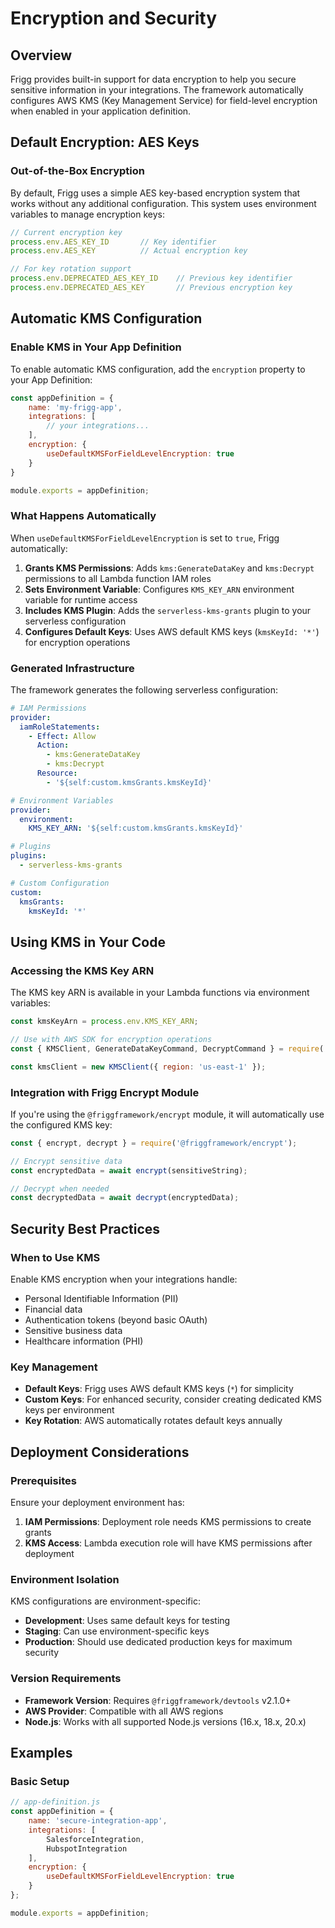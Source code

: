 # Encryption and Security

## Overview

Frigg provides built-in support for data encryption to help you secure sensitive information in your integrations. The framework automatically configures AWS KMS (Key Management Service) for field-level encryption when enabled in your application definition.

## Default Encryption: AES Keys

### Out-of-the-Box Encryption

By default, Frigg uses a simple AES key-based encryption system that works without any additional configuration. This system uses environment variables to manage encryption keys:

```javascript
// Current encryption key
process.env.AES_KEY_ID       // Key identifier
process.env.AES_KEY          // Actual encryption key

// For key rotation support
process.env.DEPRECATED_AES_KEY_ID    // Previous key identifier  
process.env.DEPRECATED_AES_KEY       // Previous encryption key
```


## Automatic KMS Configuration

### Enable KMS in Your App Definition

To enable automatic KMS configuration, add the `encryption` property to your App Definition:

```javascript
const appDefinition = {
    name: 'my-frigg-app',
    integrations: [
        // your integrations...
    ],
    encryption: {
        useDefaultKMSForFieldLevelEncryption: true
    }
}

module.exports = appDefinition;
```

### What Happens Automatically

When `useDefaultKMSForFieldLevelEncryption` is set to `true`, Frigg automatically:

1. **Grants KMS Permissions**: Adds `kms:GenerateDataKey` and `kms:Decrypt` permissions to all Lambda function IAM roles
2. **Sets Environment Variable**: Configures `KMS_KEY_ARN` environment variable for runtime access
3. **Includes KMS Plugin**: Adds the `serverless-kms-grants` plugin to your serverless configuration
4. **Configures Default Keys**: Uses AWS default KMS keys (`kmsKeyId: '*'`) for encryption operations

### Generated Infrastructure

The framework generates the following serverless configuration:

```yaml
# IAM Permissions
provider:
  iamRoleStatements:
    - Effect: Allow
      Action:
        - kms:GenerateDataKey
        - kms:Decrypt
      Resource: 
        - '${self:custom.kmsGrants.kmsKeyId}'

# Environment Variables
provider:
  environment:
    KMS_KEY_ARN: '${self:custom.kmsGrants.kmsKeyId}'

# Plugins
plugins:
  - serverless-kms-grants

# Custom Configuration
custom:
  kmsGrants:
    kmsKeyId: '*'
```

## Using KMS in Your Code

### Accessing the KMS Key ARN

The KMS key ARN is available in your Lambda functions via environment variables:

```javascript
const kmsKeyArn = process.env.KMS_KEY_ARN;

// Use with AWS SDK for encryption operations
const { KMSClient, GenerateDataKeyCommand, DecryptCommand } = require('@aws-sdk/client-kms');

const kmsClient = new KMSClient({ region: 'us-east-1' });
```

### Integration with Frigg Encrypt Module

If you're using the `@friggframework/encrypt` module, it will automatically use the configured KMS key:

```javascript
const { encrypt, decrypt } = require('@friggframework/encrypt');

// Encrypt sensitive data
const encryptedData = await encrypt(sensitiveString);

// Decrypt when needed
const decryptedData = await decrypt(encryptedData);
```

## Security Best Practices

### When to Use KMS

Enable KMS encryption when your integrations handle:

- Personal Identifiable Information (PII)
- Financial data
- Authentication tokens (beyond basic OAuth)
- Sensitive business data
- Healthcare information (PHI)

### Key Management

- **Default Keys**: Frigg uses AWS default KMS keys (`*`) for simplicity
- **Custom Keys**: For enhanced security, consider creating dedicated KMS keys per environment
- **Key Rotation**: AWS automatically rotates default keys annually

## Deployment Considerations

### Prerequisites

Ensure your deployment environment has:

1. **IAM Permissions**: Deployment role needs KMS permissions to create grants
2. **KMS Access**: Lambda execution role will have KMS permissions after deployment

### Environment Isolation

KMS configurations are environment-specific:

- **Development**: Uses same default keys for testing
- **Staging**: Can use environment-specific keys
- **Production**: Should use dedicated production keys for maximum security

### Version Requirements

- **Framework Version**: Requires `@friggframework/devtools` v2.1.0+
- **AWS Provider**: Compatible with all AWS regions
- **Node.js**: Works with all supported Node.js versions (16.x, 18.x, 20.x)

## Examples

### Basic Setup

```javascript
// app-definition.js
const appDefinition = {
    name: 'secure-integration-app',
    integrations: [
        SalesforceIntegration,
        HubspotIntegration
    ],
    encryption: {
        useDefaultKMSForFieldLevelEncryption: true
    }
};

module.exports = appDefinition;
```